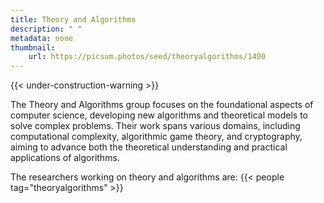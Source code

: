 ```yaml
---
title: Theory and Algorithms
description: " "
metadata: none
thumbnail: 
    url: https://picsum.photos/seed/theoryalgorithms/1400
---
```


{{< under-construction-warning >}}

The Theory and Algorithms group focuses on the foundational aspects of computer science, developing new algorithms and theoretical models to solve complex problems. Their work spans various domains, including computational complexity, algorithmic game theory, and cryptography, aiming to advance both the theoretical understanding and practical applications of algorithms.

The researchers working on theory and algorithms are:
{{< people tag="theoryalgorithms" >}}
